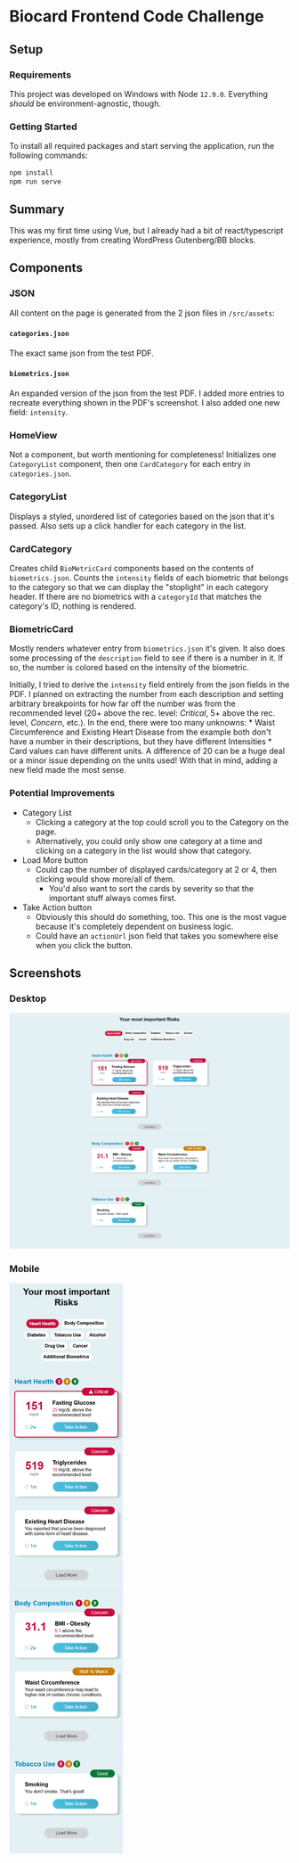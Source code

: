 # Biocard Frontend Code Challenge

## Setup
### Requirements
This project was developed on Windows with Node `12.9.0`. Everything *should* be environment-agnostic, though.

### Getting Started
To install all required packages and start serving the application, run the following commands:
```
npm install
npm run serve
```

## Summary
This was my first time using Vue, but I already had a bit of react/typescript experience, mostly from creating WordPress Gutenberg/BB blocks.

## Components
### JSON
All content on the page is generated from the 2 json files in `/src/assets`:
#### `categories.json`
The exact same json from the test PDF.

#### `biometrics.json`
An expanded version of the json from the test PDF. I added more entries to recreate everything shown in the PDF's screenshot. I also added one new field: `intensity`.

### HomeView
Not a component, but worth mentioning for completeness! Initializes one `CategoryList` component, then one `CardCategory` for each entry in `categories.json`.

### CategoryList
Displays a styled, unordered list of categories based on the json that it's passed. Also sets up a click handler for each category in the list.

### CardCategory
Creates child `BioMetricCard` components based on the contents of `biometrics.json`.  Counts the `intensity` fields of each biometric that belongs to the category so that we can display the "stoplight" in each category header. If there are no biometrics with a `categoryId` that matches the category's ID, nothing is rendered.

### BiometricCard
Mostly renders whatever entry from `biometrics.json` it's given. It also does some processing of the `description` field to see if there is a number in it. If so, the number is colored based on the intensity of the biometric.

Initially, I tried to derive the `intensity` field entirely from the json fields in the PDF. I planned on extracting the number from each description and setting arbitrary breakpoints for how far off the number was from the recommended level (20+ above the rec. level: *Critical*, 5+ above the rec. level, *Concern*, etc.).
In the end, there were too many unknowns:
    * Waist Circumference and Existing Heart Disease from the example both don't have a number in their descriptions, but they have different Intensities
    * Card values can have different units. A difference of 20 can be a huge deal or a minor issue depending on the units used!
With that in mind, adding a new field made the most sense.


### Potential Improvements
* Category List
    * Clicking a category at the top could scroll you to the Category on the page.
    * Alternatively, you could only show one category at a time and clicking on a category in the list would show that category.
* Load More button
    * Could cap the number of displayed cards/category at 2 or 4, then clicking would show more/all of them.
        * You'd also want to sort the cards by severity so that the important stuff always comes first.
* Take Action button
    * Obviously this should do something, too. This one is the most vague because it's completely dependent on business logic.
    * Could have an `actionUrl` json field that takes you somewhere else when you click the button.

## Screenshots
### Desktop
![Desktop Screenshot](/public/ss-desktop.png)


### Mobile
![Mobile Screenshot](/public/ss-mobile.png)